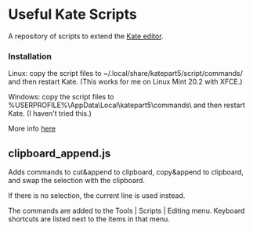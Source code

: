 # Useful Kate Scripts

A repository of scripts to extend the [Kate editor](https://kate-editor.org/).

### Installation

Linux: copy the script files to ~/.local/share/katepart5/script/commands/ and then restart Kate.  (This works for me on Linux Mint 20.2 with XFCE.)

Windows: copy the script files to %USERPROFILE%\AppData\Local\katepart5\commands\ and then restart Kate.  (I haven't tried this.)

More info [here](https://docs.kde.org/stable5/en/kate/katepart/dev-scripting.html)

## clipboard_append.js

Adds commands to cut&append to clipboard, copy&append to clipboard, and swap the selection with the clipboard.

If there is no selection, the current line is used instead.

The commands are added to the Tools | Scripts | Editing menu.  Keyboard shortcuts are listed next to the items in that menu.
